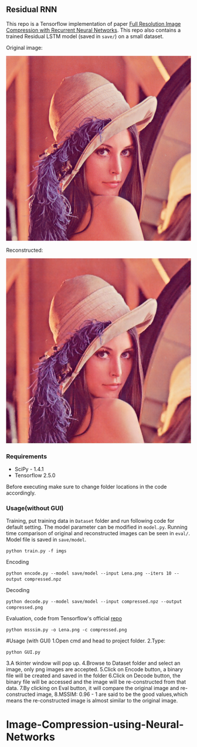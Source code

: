 ## Residual RNN

This repo is a Tensorflow implementation of paper [Full Resolution Image Compression with Recurrent Neural Networks](https://arxiv.org/pdf/1608.05148.pdf). This repo also contains a trained Residual LSTM model (saved in `save/`) on a small dataset.

Original image:

![original](Lena.png)

Reconstructed:

![reconstruction](Compressed.png)

### Requirements
- SciPy - 1.4.1
- Tensorflow 2.5.0

Before executing make sure to change folder locations in the code accordingly.
### Usage(without GUI)
Training, put training data in `Dataset` folder and run following code for default setting. The model parameter can be modified in `model.py`. Running time comparison of original and reconstructed images can be seen in `eval/`. Model file is saved in `save/model`.

```
python train.py -f imgs
```

Encoding
```
python encode.py --model save/model --input Lena.png --iters 10 --output compressed.npz
```

Decoding
```
python decode.py --model save/model --input compressed.npz --output compressed.png
```

Evaluation, code from Tensorflow's official [repo](https://github.com/tensorflow/models/blob/master/research/compression/image_encoder/msssim.py)

```
python msssim.py -o Lena.png -c compressed.png
```

#Usage (with GUI)
1.Open cmd and head to project folder.
2.Type:
```
python GUI.py
```
3.A tkinter window will pop up.
4.Browse to Dataset folder and select an image, only png images are accepted.
5.Click on Encode button, a binary file will be created and saved in the folder
6.Click on Decode button, the binary file will be accessed and the image will be re-constructed from that data.
7.By clicking on Eval button, it will compare the original image and re-constructed image,
8.MSSIM: 0.96 - 1 are said to be the good values,which means the re-constructed image is almost similar to the original image.

# Image-Compression-using-Neural-Networks
